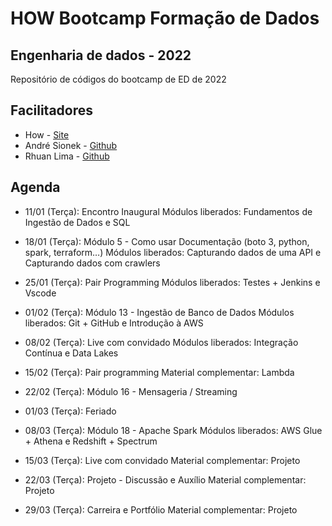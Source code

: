 # HOW Bootcamp Formação de Dados

## Engenharia de dados - 2022

Repositório de códigos do bootcamp de ED de 2022

## Facilitadores
* How - [Site](https://howedu.com.br)
* André Sionek - [Github](https://github.com/andresionek91)
* Rhuan Lima - [Github](https://github.com/rhuanlima)

## Agenda

- 11/01 (Terça): Encontro Inaugural
Módulos liberados: Fundamentos de Ingestão de Dados e SQL 

- 18/01 (Terça): Módulo 5 - Como usar Documentação (boto 3, python, spark, terraform…)
Módulos liberados: Capturando dados de uma API e Capturando dados com crawlers

- 25/01 (Terça):  Pair Programming
Módulos liberados: Testes + Jenkins e Vscode

- 01/02 (Terça): Módulo 13 - Ingestão de Banco de Dados 
Módulos liberados: Git + GitHub e Introdução à AWS

- 08/02  (Terça): Live com convidado
Módulos liberados: Integração Contínua e Data Lakes

- 15/02 (Terça): Pair programming
Material complementar: Lambda

- 22/02 (Terça): Módulo 16 - Mensageria / Streaming

- 01/03 (Terça): Feriado

- 08/03 (Terça): Módulo 18 - Apache Spark
Módulos liberados:  AWS Glue + Athena e Redshift + Spectrum
 
- 15/03 (Terça): Live com convidado
Material complementar: Projeto

- 22/03 (Terça): Projeto - Discussão e Auxílio
Material complementar: Projeto

- 29/03 (Terça): Carreira e Portfólio
Material complementar: Projeto
